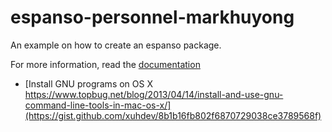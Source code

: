 # espanso-personnel-markhuyong
An example on how to create an espanso package.

For more information, read the [documentation](https://espanso.org/docs/)

- [Install GNU programs on OS X https://www.topbug.net/blog/2013/04/14/install-and-use-gnu-command-line-tools-in-mac-os-x/](https://gist.github.com/xuhdev/8b1b16fb802f6870729038ce3789568f)